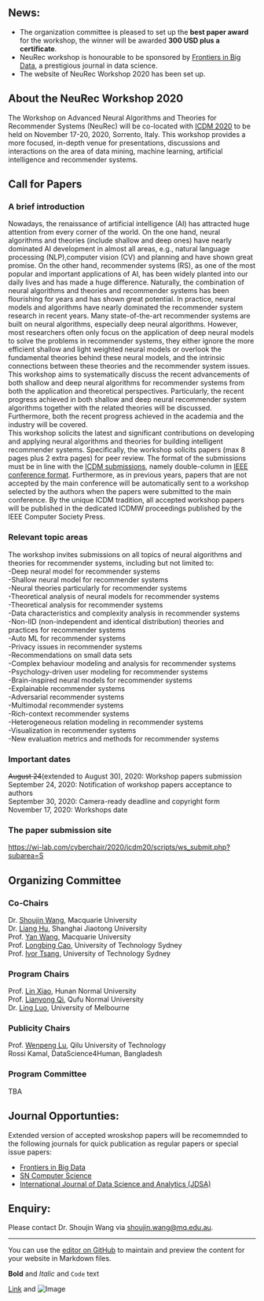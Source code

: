 ## **News:**
- The organization committee is pleased to set up the **best paper award** for the workshop, the winner will be awarded **300 USD plus a certificate**.
- NeuRec workshop is honourable to be sponsored by [Frontiers in Big Data](https://www.frontiersin.org/journals/big-data), a prestigious journal in data science.
- The website of NeuRec Workshop 2020 has been set up. 


## **About the NeuRec Workshop 2020** 
The Workshop on Advanced Neural Algorithms and Theories for Recommender Systems (NeuRec) will be co-located with [ICDM 2020](http://icdm2020.bigke.org/) to be held on November 17-20, 2020, Sorrento, Italy. This workshop provides a more focused, in-depth venue for presentations, discussions and interactions on the area of data mining, machine learning, artificial intelligence and recommender systems.


## **Call for Papers**
### A brief introduction
Nowadays, the renaissance of artificial intelligence (AI) has attracted huge attention from every corner of the world.  On the one hand,  neural algorithms and theories (include shallow and deep ones) have nearly dominated AI development in almost all areas, e.g., natural language processing (NLP),computer vision (CV) and planning and have shown great promise. On the other hand, recommender systems (RS), as one of the most popular and important applications of AI, has been widely planted into our daily lives and has made a huge difference. Naturally, the combination of neural algorithms and theories and recommender systems has been flourishing for years and has shown great potential. In practice, neural models and algorithms have nearly dominated the recommender system research in recent years.  Many state-of-the-art recommender systems are built on neural algorithms, especially deep neural algorithms. However, most researchers often only focus on the application of deep neural models to solve the problems in recommender systems, they either ignore the more efficient shallow and light weighted neural models or overlook the fundamental theories behind these neural models, and the intrinsic connections between these theories and the recommender system issues.  
This workshop aims to systematically discuss the recent advancements of both shallow and deep neural algorithms for recommender systems from both the application and theoretical perspectives. Particularly, the recent progress achieved in both shallow and deep neural recommender system algorithms together with the related theories will be discussed. Furthermore, both the recent progress achieved in the academia and the industry will be covered.  
This workshop solicits the latest and significant contributions on developing and applying neural algorithms and theories for building intelligent recommender systems. Specifically, the workshop solicits papers (max 8 pages plus 2 extra pages) for peer review. The format of the submissions must be in line with the [ICDM submissions](http://icdm2020.bigke.org/), namely double-column in [IEEE conference format](https://www.ieee.org/conferences/publishing/templates.html). Furthermore, as in previous years, papers that are not accepted by the main conference will be automatically sent to a workshop selected by the authors when the papers were submitted to the main conference. By the unique ICDM tradition, all accepted workshop papers will be published in the dedicated ICDMW proceedings published by the IEEE Computer Society Press.

### Relevant topic areas
The workshop invites submissions on all topics of neural algorithms and theories for recommender systems, including
but not limited to:  
-Deep neural model for recommender systems  
-Shallow neural model for recommender systems  
-Neural theories particularly for recommender systems  
-Theoretical analysis of neural models for recommender systems  
-Theoretical analysis for recommender systems  
-Data characteristics and complexity analysis in recommender systems  
-Non-IID (non-independent and identical distribution) theories and practices for recommender systems  
-Auto ML for recommender systems  
-Privacy issues in recommender systems  
-Recommendations on small data sets  
-Complex behaviour modeling and analysis for recommender systems  
-Psychology-driven user modeling for recommender systems  
-Brain-inspired neural models for recommender systems  
-Explainable recommender systems  
-Adversarial recommender systems  
-Multimodal recommender systems  
-Rich-context recommender systems  
-Heterogeneous relation modeling in recommender systems  
-Visualization in recommender systems  
-New evaluation metrics and methods for recommender systems

### Important dates
~~August 24~~(extended to August 30), 2020: Workshop papers submission  
September 24, 2020: Notification of workshop papers acceptance to authors  
September 30, 2020: Camera-ready deadline and copyright form  
November 17, 2020: Workshops date

### The paper submission site
https://wi-lab.com/cyberchair/2020/icdm20/scripts/ws_submit.php?subarea=S

## **Organizing Committee**
### Co-Chairs
Dr. [Shoujin Wang](https://sites.google.com/view/shoujin-wang/home), Macquarie University  
Dr. [Liang Hu](https://sites.google.com/view/lianghu/home), Shanghai Jiaotong University  
Prof. [Yan Wang](http://web.science.mq.edu.au/~yanwang/), Macquarie University  
Prof. [Longbing Cao](http://cao.datasciences.org/), University of Technology Sydney  
Prof. [Ivor Tsang](https://www.uts.edu.au/staff/ivor.tsang), University of Technology Sydney

### Program Chairs
Prof. [Lin Xiao](https://cise.hunnu.edu.cn/info/1078/2006.htm), Hunan Normal University  
Prof. [Lianyong Qi](http://web.qfnu.edu.cn/qly), Qufu Normal University  
Dr. [Ling Luo](https://findanexpert.unimelb.edu.au/profile/849504-ling-luo), University of Melbourne

### Publicity Chairs  
Prof. [Wenpeng Lu](https://www.x-mol.com/university/faculty/160485), Qilu University of Technology  
Rossi Kamal, DataScience4Human, Bangladesh 

### Program Committee
TBA

## Journal Opportunties: 
Extended version of accepted wroskshop papers will be recomemnded to the following journals for quick publication as regular papers or special issue papers: 
* [Frontiers in Big Data](https://www.frontiersin.org/journals/big-data)
* [SN Computer Science](https://www.springer.com/journal/42979/updates/18167122)
* [International Journal of Data Science and Analytics (JDSA)](https://www.springer.com/journal/41060/updates/17193470)

## Enquiry: 
Please contact Dr. Shoujin Wang via shoujin.wang@mq.edu.au.




--------------------------------------------------------------
You can use the [editor on GitHub](https://github.com/786121244/NeuRec-Workshop/edit/master/index.md) to maintain and preview the content for your website in Markdown files.


**Bold** and _Italic_ and `Code` text

[Link](url) and ![Image](src)
```
